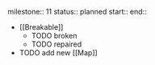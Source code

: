 milestone:: 11
status:: planned
start:: 
end::

- [[Breakable]]
	- TODO broken
	- TODO repaired
- TODO add new [[Map]]